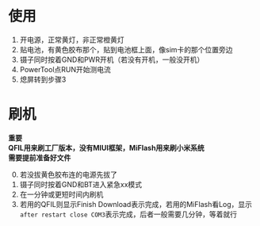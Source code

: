 # 使用
1. 开电源，正常黄灯，非正常橙黄灯  
2. 贴电池，有黄色胶布那个，贴到电池框上面，像sim卡的那个位置旁边
3. 镊子同时按着GND和PWR开机（若没有开机，一般没开机）
4. PowerTool点RUN开始测电流
5. 熄屏转到步骤3

# 刷机
**重要**  
**QFIL用来刷工厂版本，没有MIUI框架，MiFlash用来刷小米系统**  
**需要提前准备好文件**  

0. 若没拔黄色胶布连的电源先拔了
1. 镊子同时按着GND和BT进入紧急xx模式
2. 在一分钟或更短时间内刷机
3. 若用的QFIL则显示Finish Download表示完成，若用的MiFlash看Log，显示```after restart close COM3```表示完成，后者一般需要几分钟，等着就行
